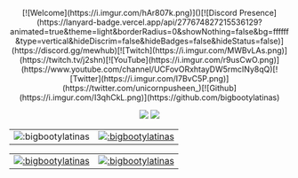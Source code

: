 <p align="center">
[![Welcome](https://i.imgur.com/hAr807k.png)]()[![Discord Presence](https://lanyard-badge.vercel.app/api/277674827215536129?animated=true&theme=light&borderRadius=0&showNothing=false&bg=ffffff&type=vertical&hideDiscrim=false&hideBadges=false&hideStatus=false)](https://discord.gg/mewhub)[![Twitch](https://i.imgur.com/MWBvLAs.png)](https://twitch.tv/j2shn)[![YouTube](https://i.imgur.com/r9usCwO.png)](https://www.youtube.com/channel/UCFovORxhtayDW5rmcINy8qQ)[![Twitter](https://i.imgur.com/I7BvC5P.png)](https://twitter.com/unicornpusheen_)[![Github](https://i.imgur.com/I3qhCkL.png)](https://github.com/bigbootylatinas)
</p>

<p align="center">
  <a href="https://github.com/bigbootylatinas"><img src="https://img.shields.io/github/followers/bigbootylatinas?style=for-the-badge"></img></a>
  <a href="https://github.com/bigbootylatinas"><img src="https://img.shields.io/github/stars/bigbootylatinas?style=for-the-badge"></img></a>
</p>


<table>
<td>
<img src="https://pbb.bio/4348236369" alt=":bigbootylatinas" />
</td>
<td>
<a href="https://www.roblox.com/users/53650704/profile"><img src="https://pbb.bio/4327514471" alt=":bigbootylatinas" />
</td>
</table>


<table>
<td>
<a href="https://www.roblox.com/users/4327514471/profile"><img src='https://pbb.bio/81777' alt=":bigbootylatinas" />
</td>
<td>
<a href="https://www.roblox.com/users/53650704/profile"><img src="https://pbb.bio/1" alt=":bigbootylatinas" />
</td>
</table>

